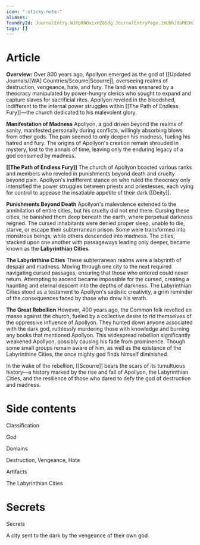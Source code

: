 ```yaml
---
icon: ":sticky-note:"
aliases: 
foundryId: JournalEntry.WJfpRNOxixHZ8Sdg.JournalEntryPage.1mUbhJ0aMEOmI6JQ
tags: []
---
```


# Article
**Overview:** Over 800 years ago, Apollyon emerged as the god of [[Updated Journals/[WA] Countries/Scourre|Scourre]], overseeing realms of destruction, vengeance, hate, and fury. The land was ensnared by a theocracy manipulated by power-hungry clerics who sought to expand and capture slaves for sacrificial rites. Apollyon reveled in the bloodshed, indifferent to the internal power struggles within [[The Path of Endless Fury]]—the church dedicated to his malevolent glory.  

**Manifestation of Madness** Apollyon, a god driven beyond the realms of sanity, manifested personally during conflicts, willingly absorbing blows from other gods. The pain seemed to only deepen his madness, fueling his hatred and fury. The origins of Apollyon's creation remain shrouded in mystery, lost to the annals of time, leaving only the enduring legacy of a god consumed by madness.  

**[[The Path of Endless Fury]]** The church of Apollyon boasted various ranks and members who reveled in punishments beyond death and cruelty beyond pain. Apollyon's indifferent stance on who ruled the theocracy only intensified the power struggles between priests and priestesses, each vying for control to appease the insatiable appetite of their dark [[Deity]].  

**Punishments Beyond Death** Apollyon's malevolence extended to the annihilation of entire cities, but his cruelty did not end there. Cursing these cities, he banished them deep beneath the earth, where perpetual darkness reigned. The cursed inhabitants were denied proper sleep, unable to die, starve, or escape their subterranean prison. Some were transformed into monstrous beings, while others descended into madness. The cities, stacked upon one another with passageways leading only deeper, became known as the **Labyrinthian Cities**.  

**The Labyrinthine Cities** These subterranean realms were a labyrinth of despair and madness. Moving through one city to the next required navigating cursed passages, ensuring that those who entered could never return. Attempting to ascend became impossible for the cursed, creating a haunting and eternal descent into the depths of darkness. The Labyrinthian Cities stood as a testament to Apollyon's sadistic creativity, a grim reminder of the consequences faced by those who drew his wrath.  

**The Great Rebellion** However, 400 years ago, the Common folk revolted en masse against the church, fueled by a collective desire to rid themselves of the oppressive influence of Apollyon. They hunted down anyone associated with the dark god, ruthlessly murdering those with knowledge and burning any books that mentioned Apollyon. This widespread rebellion significantly weakened Apollyon, possibly causing his fade from prominence. Though some small groups remain aware of him, as well as the existence of the Labyrinthine Cities, the once mighty god finds himself diminished.  

In the wake of the rebellion, [[Scourre]] bears the scars of its tumultuous history—a history marked by the rise and fall of Apollyon, the Labyrinthian Cities, and the resilience of those who dared to defy the god of destruction and madness.


# Side contents
Classification

God

Domains

Destruction, Vengeance, Hate

Artifacts

The Labyrinthian Cities


# Secrets
Secrets

A city sent to the dark by the vengeance of their own god.